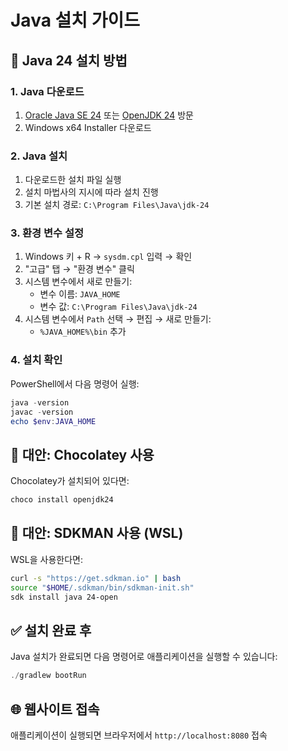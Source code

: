 # Java 설치 가이드

## 🚀 Java 24 설치 방법

### 1. Java 다운로드
1. [Oracle Java SE 24](https://www.oracle.com/java/technologies/downloads/#java24) 또는 [OpenJDK 24](https://jdk.java.net/24/) 방문
2. Windows x64 Installer 다운로드

### 2. Java 설치
1. 다운로드한 설치 파일 실행
2. 설치 마법사의 지시에 따라 설치 진행
3. 기본 설치 경로: `C:\Program Files\Java\jdk-24`

### 3. 환경 변수 설정
1. Windows 키 + R → `sysdm.cpl` 입력 → 확인
2. "고급" 탭 → "환경 변수" 클릭
3. 시스템 변수에서 새로 만들기:
   - 변수 이름: `JAVA_HOME`
   - 변수 값: `C:\Program Files\Java\jdk-24`
4. 시스템 변수에서 `Path` 선택 → 편집 → 새로 만들기:
   - `%JAVA_HOME%\bin` 추가

### 4. 설치 확인
PowerShell에서 다음 명령어 실행:
```powershell
java -version
javac -version
echo $env:JAVA_HOME
```

## 🔧 대안: Chocolatey 사용
Chocolatey가 설치되어 있다면:
```powershell
choco install openjdk24
```

## 🔧 대안: SDKMAN 사용 (WSL)
WSL을 사용한다면:
```bash
curl -s "https://get.sdkman.io" | bash
source "$HOME/.sdkman/bin/sdkman-init.sh"
sdk install java 24-open
```

## ✅ 설치 완료 후
Java 설치가 완료되면 다음 명령어로 애플리케이션을 실행할 수 있습니다:
```powershell
./gradlew bootRun
```

## 🌐 웹사이트 접속
애플리케이션이 실행되면 브라우저에서 `http://localhost:8080` 접속 